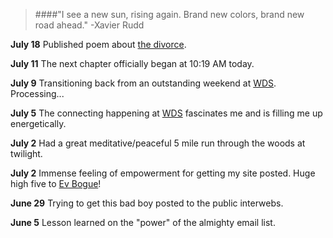> ####"I see a new sun, rising again. Brand new colors, brand new road ahead." 
> -Xavier Rudd

**July 18** Published poem about [the divorce](http://davelukas.net/poetry).

**July 11** The next chapter officially began at 10:19 AM today.

**July 9** Transitioning back from an outstanding weekend at [WDS](http://worlddominationsummit.com). Processing...

**July 5** The connecting happening at [WDS](http://worlddominationsummit.com) fascinates me and is filling me up energetically.

**July 2** Had a great meditative/peaceful 5 mile run through the woods at twilight.

**July 2** Immense feeling of empowerment for getting my site posted. Huge high five to [Ev Bogue](http://evbogue.com)!

**June 29** Trying to get this bad boy posted to the public interwebs.

**June 5** Lesson learned on the "power" of the almighty email list.
